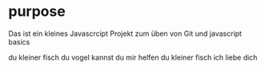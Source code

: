 # purpose

Das ist ein kleines Javascrcipt Projekt zum üben von Git und javascript basics

du kleiner fisch du vogel
kannst du mir helfen du kleiner fisch
ich liebe dich
